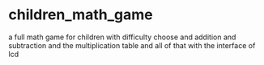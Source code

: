 # children_math_game
 a full math game for children with difficulty choose and addition and subtraction and the multiplication table and all of that with the interface of lcd
